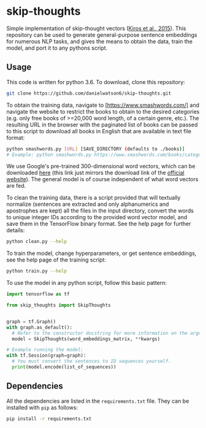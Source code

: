 # skip-thoughts

Simple implementation of skip-thought vectors ([Kiros et al., 2015](https://arxiv.org/abs/1506.06726)). This repository can be used to generate general-purpose sentence embeddings for numerous NLP tasks, and gives the means to obtain the data, train the model, and port it to any pythons script.

## Usage

This code is written for python 3.6. To download, clone this repository:
```bash
git clone https://github.com/danielwatson6/skip-thoughts.git
```

To obtain the training data, navigate to [https://www.smashwords.com/] and navigate the website to restrict the books to obtain to the desired categories (e.g. only free books of >=20,000 word length, of a certain genre, etc.). The resulting URL in the browser with the paginated list of books can be passed to this script to download all books in English that are available in text file format:
```bash
python smashwords.py [URL] [SAVE_DIRECTORY (defaults to ./books)]
# Example: python smashwords.py https://www.smashwords.com/books/category/1/newest/0/free/medium 
```

We use Google's pre-trained 300-dimensional word vectors, which can be downloaded [here](https://drive.google.com/file/d/0B7XkCwpI5KDYNlNUTTlSS21pQmM/edit?usp=sharing) (this link just mirrors the download link of the [official website](https://code.google.com/archive/p/word2vec/)). The general model is of course independent of what word vectors are fed.

To clean the training data, there is a script provided that will textually normalize (sentences are extracted and only alphanumerics and apostrophes are kept) all the files in the input directory, convert the words to unique integer IDs according to the provided word vector model, and save them in the TensorFlow binary format. See the help page for further details:
```bash
python clean.py --help
```

To train the model, change hyperparameters, or get sentence embeddings, see the help page of the training script:
```bash
python train.py --help
```

To use the model in any python script, follow this basic pattern:
```python
import tensorflow as tf

from skip_thoughts import SkipThoughts


graph = tf.Graph()
with graph.as_default():
  # Refer to the constructor docstring for more information on the arguments.
  model = SkipThoughts(word_embeddings_matrix, **kwargs)

# Example running the model:
with tf.Session(graph=graph):
  # You must convert the sentences to ID sequences yourself.
  print(model.encode(list_of_sequences))
```

## Dependencies

All the dependencies are listed in the `requirements.txt` file. They can be installed with `pip` as follows:
```bash
pip install -r requirements.txt
```

